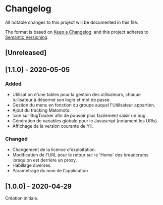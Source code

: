 # Changelog

All notable changes to this project will be documented in this file.

The format is based on [Keep a Changelog](https://keepachangelog.com/en/1.0.0/),
and this project adheres to [Semantic Versioning](https://semver.org/spec/v2.0.0.html).

## [Unreleased]

## [1.1.0] - 2020-05-05

### Added
- Utilisation d'une tables pour la gestion des utilisateurs, chaque tuilisateur à désormé son login et mot de passe.
- Gestion du menu en fonction du groupe auquel l'Utilisateur appartien.
- Ajout du tracking Matomoto.
- Icon sur BugTracker afin de pouvoir plus facilement saisir un bug.
- Génération de variables globale pour le Javascript (notament les URls).
- Affichage de la version courante de Yii.

### Changed
- Changement de la licence d'exploitation.
- Modification de l'URL pour le retour sur le 'Home' des breadcrums lorsqu'on est derrière un proxy.
- Habillage diverses.
- Paramétrage du nom de l'application

## [1.0.0] - 2020-04-29
Création initiale.